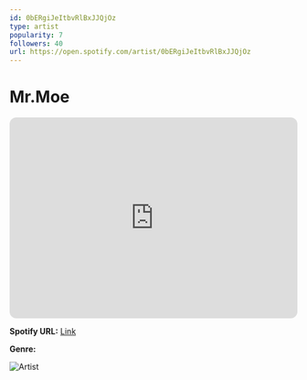 ```yaml
---
id: 0bERgiJeItbvRlBxJJQjOz
type: artist
popularity: 7
followers: 40
url: https://open.spotify.com/artist/0bERgiJeItbvRlBxJJQjOz
---
```

# Mr.Moe

<iframe style="border-radius:12px" src="https://open.spotify.com/embed/artist/0bERgiJeItbvRlBxJJQjOz" width="100%" height="352" frameBorder="0" allowfullscreen="" allow="autoplay; clipboard-write; encrypted-media; fullscreen; picture-in-picture" loading="lazy"></iframe>

**Spotify URL:** [Link](https://open.spotify.com/artist/0bERgiJeItbvRlBxJJQjOz)

**Genre:** 

![Artist](https://i.scdn.co/image/ab67616d0000b2734f301a81067307dd175a9ea1)
